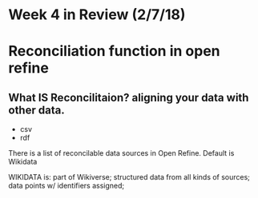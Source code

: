 # Week 4 in Review  (2/7/18)


# Reconciliation function in open refine

##	What IS Reconcilitaion? aligning your data with other data. 

* csv
* rdf

There is a list of reconcilable data sources in Open Refine. Default is Wikidata
  

WIKIDATA is: part of Wikiverse; structured data from all kinds of sources; data points w/ identifiers assigned; 
